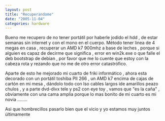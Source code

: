 ```yaml
---
layout: post
title: "Recuperandome"
date: "2005-11-04"
categories: hardware
---
```



Bueno me recupero de no tener portátil por haberle jodido el hdd , de estar semanas sin internet y con el mono en el cuerpo. Método tener linea de 4 megas en casa , recuperar un AMD k7 900mhz a base de leches , porque si alguien es capaz de decirme que significa , error en win2k.exe o que falle el deb bootstrap de debian , por favor que me lo cuente que estoy con la cabeza rota y rezando que no me de otro error catastrófico.

Aparte de esto he mejorado mi cuarto de friki informático , ahora esta decorado con un portátil toshiba PII 266 , un AMD k7 encima de cajas de cartón en mi mesa , dándolo todo con lso cables largos ide amarillos peazo chulos , y a parte dvd-divx tele y ps2 con eye toy , vamos que "es la caña" , obviamente con una cama amplia porque lo mas bonito de mi cuarto es mi novia ........

Asi que hombrecillos pasarlo bien que el vicio y yo estamos muy juntos últimamente
